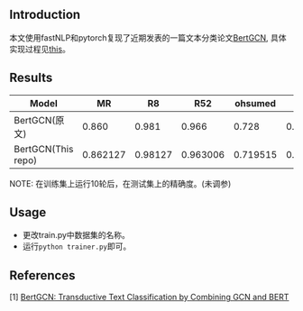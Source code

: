 ## Introduction
本文使用fastNLP和pytorch复现了近期发表的一篇文本分类论文[BertGCN](https://arxiv.org/abs/2105.05727),
具体实现过程见[this]()。
## Results
|Model|MR|R8|R52|ohsumed|20ng|
|----|----|----|---|---|---|
|BertGCN(原文)|0.860|0.981|0.966|0.728|0.893|
|BertGCN(This repo)|0.862127|0.98127|0.963006|0.719515|0.866304

NOTE: 在训练集上运行10轮后，在测试集上的精确度。(未调参)
## Usage
+ 更改train.py中数据集的名称。
+ 运行```python trainer.py```即可。

## References
[1] [BertGCN: Transductive Text Classification by Combining GCN and BERT](https://arxiv.org/abs/2105.05727)
